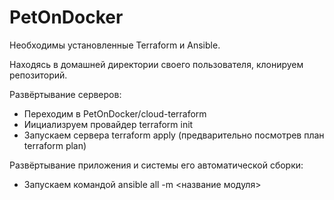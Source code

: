# PetOnDocker
Необходимы установленные Terraform и Ansible.

Находясь в домашней директории своего пользователя, клонируем репозиторий.

Развёртывание серверов:
- Переходим в PetOnDocker/cloud-terraform
- Иициализруем провайдер terraform init
- Запускаем сервера terraform apply (предварительно посмотрев план terraform plan)

Развёртывание приложения и системы его автоматической сборки:
- Запускаем командой ansible all -m <название модуля>
